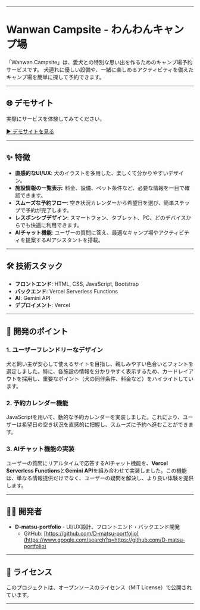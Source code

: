 
-----

# Wanwan Campsite - わんわんキャンプ場

「Wanwan Campsite」は、愛犬との特別な思い出を作るためのキャンプ場予約サービスです。
犬連れに優しい設備や、一緒に楽しめるアクティビティを備えたキャンプ場を簡単に探して予約できます。

-----

## 🌐 デモサイト

実際にサービスを体験してみてください。

[▶️ デモサイトを見る](https://www.google.com/search?q=https://wanwan-campsite.vercel.app/)

-----

## ✨ 特徴

  * **直感的なUI/UX**: 犬のイラストを多用した、楽しくて分かりやすいデザイン。
  * **施設情報の一覧表示**: 料金、設備、ペット条件など、必要な情報を一目で確認できます。
  * **スムーズな予約フロー**: 空き状況カレンダーから希望日を選び、簡単ステップで予約が完了します。
  * **レスポンシブデザイン**: スマートフォン、タブレット、PC、どのデバイスからでも快適に利用できます。
  * **AIチャット機能**: ユーザーの質問に答え、最適なキャンプ場やアクティビティを提案するAIアシスタントを搭載。

-----

## 🛠️ 技術スタック

  * **フロントエンド**: HTML, CSS, JavaScript, Bootstrap
  * **バックエンド**: Vercel Serverless Functions
  * **AI**: Gemini API
  * **デプロイメント**: Vercel

-----

## 🚀 開発のポイント

### 1\. ユーザーフレンドリーなデザイン

犬と飼い主が安心して使えるサイトを目指し、親しみやすい色合いとフォントを選定しました。特に、各施設の情報を分かりやすく表示するため、カードレイアウトを採用し、重要なポイント（犬の同伴条件、料金など）をハイライトしています。

### 2\. 予約カレンダー機能

JavaScriptを用いて、動的な予約カレンダーを実装しました。これにより、ユーザーは希望日の空き状況を直感的に把握し、スムーズに予約へ進むことができます。

### 3\. AIチャット機能の実装

ユーザーの質問にリアルタイムで応答するAIチャット機能を、**Vercel Serverless Functions**と**Gemini API**を組み合わせて実装しました。この機能は、単なる情報提供だけでなく、ユーザーの疑問を解決し、より良い体験を提供します。

-----

## 👨‍💻 開発者

  * **D-matsu-portfolio** - UI/UX設計、フロントエンド・バックエンド開発
      * GitHub: [https://github.com/D-matsu-portfolio](https://www.google.com/search?q=https://github.com/D-matsu-portfolio)

-----

## 📝 ライセンス

このプロジェクトは、オープンソースのライセンス（MIT License）で公開されています。

-----